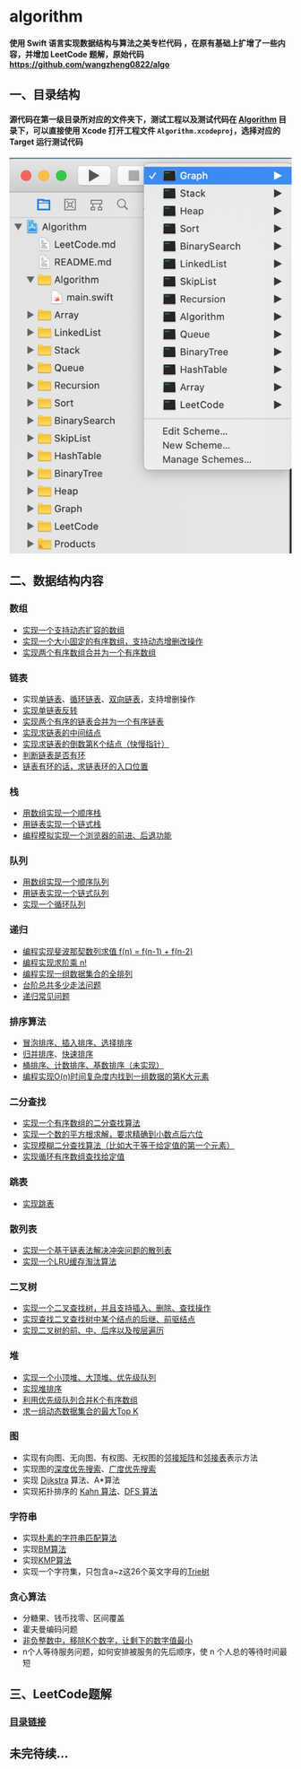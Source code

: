 # algorithm
#### 使用 Swift 语言实现数据结构与算法之美专栏代码 ，在原有基础上扩增了一些内容，并增加 LeetCode 题解，原始代码 https://github.com/wangzheng0822/algo

## 一、目录结构
#### 源代码在第一级目录所对应的文件夹下，测试工程以及测试代码在 [Algorithm](./Algorithm) 目录下，可以直接使用 Xcode 打开工程文件 `Algorithm.xcodeproj`，选择对应的 Target 运行测试代码
![代码组织结构](./demo.png)

## 二、数据结构内容

### 数组
- [实现一个支持动态扩容的数组](./Array/Set.swift)
- [实现一个大小固定的有序数组，支持动态增删改操作](./Array/Array.swift)
- [实现两个有序数组合并为一个有序数组](./Array/MergeTwoSortedArray.swift)

### 链表
- 实现[单链表](./LinkedList/SinglyLinkedList.swift)、[循环链表](./LinkedList/LoopLinkedList.swift)、[双向链表](./LinkedList/DoublyLinkedList.swift)，支持增删操作
- [实现单链表反转](./LinkedList/SinglyLinkedList.swift)
- [实现两个有序的链表合并为一个有序链表](./LinkedList/LinkedListFunc.swift)
- [实现求链表的中间结点](./LinkedList/SinglyLinkedList.swift)
- [实现求链表的倒数第K个结点（快慢指针）](./LinkedList/SinglyLinkedList.swift)
- [判断链表是否有环](./LinkedList/LinkedListFunc.swift)
- [链表有环的话，求链表环的入口位置](./LinkedList/LinkedListFunc.swift)

### 栈
- [用数组实现一个顺序栈](./Stack/ArrayStack.swift)
- [用链表实现一个链式栈](./Stack/LinkedListStack.swift)
- [编程模拟实现一个浏览器的前进、后退功能](./Stack/Browser.swift)

### 队列
- [用数组实现一个顺序队列](./Queue/ArrayQueue.swift)
- [用链表实现一个链式队列](./Queue/LinkedListQueue.swift)
- [实现一个循环队列](./Queue/LoopQueue.swift)

### 递归
- [编程实现斐波那契数列求值 f(n) = f(n-1) + f(n-2)](./Recursion/RecursionFunc.swift)
- [编程实现求阶乘 n!](./Recursion/RecursionFunc.swift)
- [编程实现一组数据集合的全排列](./Recursion/RecursionFunc.swift)
- [台阶总共多少走法问题](./Recursion/RecursionFunc.swift)
- [递归常见问题](./Recursion/RecursionFunc.swift)

### 排序算法
- [冒泡排序、插入排序、选择排序](./Sort/BubbleInsertionSelectionFunc.swift)
- [归并排序](./Sort/MergeSortFunc.swift)、[快速排序](./Sort/QuickSort.swift)
- [桶排序、计数排序、基数排序（未实现）](./Sort/LinearSort.swift)
- [编程实现O(n)时间复杂度内找到一组数据的第K大元素](./Sort/SortFunc.swift)

### 二分查找
- [实现一个有序数组的二分查找算法](./BinarySearch/BinarySearch.swift)
- [实现一个数的平方根求解，要求精确到小数点后六位](./BinarySearch/SqrtFunc.swift)
- [实现模糊二分查找算法（比如大于等于给定值的第一个元素）](./BinarySearch/VagueBinarySearch.swift)
- [实现循环有序数组查找给定值](./BinarySearch/LoopSortArrayFunc.swift)

### 跳表
- [实现跳表](./SkipList/SkipList.swift)

### 散列表
 - [实现一个基于链表法解决冲突问题的散列表](./HashTable/HashTable.swift)
 - [实现一个LRU缓存淘汰算法](./HashTable/LRUBaseHashTable.swift)
 
 ### 二叉树
 - [实现一个二叉查找树，并且支持插入、删除、查找操作](./BinaryTree/BinarySearchTree.swift)
 - [实现查找二叉查找树中某个结点的后继、前驱结点](./BinaryTree/BinarySearchTree.swift)
 - [实现二叉树的前、中、后序以及按层遍历](./BinaryTree/BinaryTree.swift)
 
 ### 堆
 - [实现一个小顶堆、大顶堆、优先级队列](./Heap/Heap.swift)
 - [实现堆排序](./Heap/HeapSort.swift)
 - [利用优先级队列合并K个有序数组](./Heap/MergeKSortedArray.swift)
 - [求一组动态数据集合的最大Top K](./Heap/Heap.swift)
 
 ### 图
 - 实现有向图、无向图、有权图、无权图的[邻接矩阵](./Graph/MatrixGraph.swift)和[邻接表](./Graph/ListGraph.swift)表示方法
 - 实现图的[深度优先搜索](./Graph/MatrixGraph.swift)、[广度优先搜索](./Graph/ListGraph.swift)
 - 实现 [Dijkstra](./Graph/ListGraph.swift) 算法、A*算法
 - 实现拓扑排序的 [Kahn 算法](./Graph/TopologicalSort.swift)、[DFS 算法](./Graph/TopologicalSort.swift)
 
 ### 字符串
  - 实现[朴素的字符串匹配算法](./String/BFRKSearch.swift)
  - 实现[BM算法](./String/BMSearch.swift)
  - 实现[KMP算法](./String/KMPSearch.swift)
 - 实现一个字符集，只包含a~z这26个英文字母的[Trie树](./String/Trie.swift)
 
 ### 贪心算法
 - 分糖果、钱币找零、区间覆盖
 - 霍夫曼编码问题
 - [非负整数中，移除K个数字，让剩下的数字值最小](./Greedy/Greedy.swift)
 - n个人等待服务问题，如何安排被服务的先后顺序，使 n 个人总的等待时间最短
 
 ## 三、LeetCode题解
 ### [目录链接](./LeetCode/LeetCode.md)
 
 ## 未完待续...
